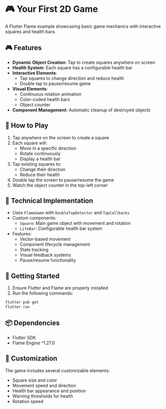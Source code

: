 # 🎮 Your First 2D Game

A Flutter Flame example showcasing basic game mechanics with interactive squares and health bars.

## 🎮 Features

- **Dynamic Object Creation**: Tap to create squares anywhere on screen
- **Health System**: Each square has a configurable health bar
- **Interactive Elements**:
  - Tap squares to change direction and reduce health
  - Double tap to pause/resume game
- **Visual Elements**:
  - Continuous rotation animation
  - Color-coded health bars
  - Object counter
- **Component Management**: Automatic cleanup of destroyed objects

## 🎯 How to Play

1. Tap anywhere on the screen to create a square
2. Each square will:
   - Move in a specific direction
   - Rotate continuously
   - Display a health bar
3. Tap existing squares to:
   - Change their direction
   - Reduce their health
4. Double tap the screen to pause/resume the game
5. Watch the object counter in the top-left corner

## 🔧 Technical Implementation

- Uses `FlameGame` with `DoubleTapDetector` and `TapCallbacks`
- Custom components:
  - `Square`: Main game object with movement and rotation
  - `LifeBar`: Configurable health bar system
- Features:
  - Vector-based movement
  - Component lifecycle management
  - State tracking
  - Visual feedback systems
  - Pause/resume functionality

## 🚀 Getting Started

1. Ensure Flutter and Flame are properly installed
2. Run the following commands:
```bash
flutter pub get
flutter run
```

## 📦 Dependencies

- Flutter SDK
- Flame Engine ^1.27.0

## 🎨 Customization

The game includes several customizable elements:
- Square size and color
- Movement speed and direction
- Health bar appearance and position
- Warning thresholds for health
- Rotation speed